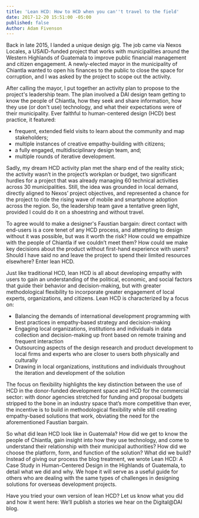 ```yaml
---
title: 'Lean HCD: How to HCD when you can''t travel to the field'
date: 2017-12-20 15:51:00 -05:00
published: false
Author: Adam Fivenson
---
```


Back in late 2015, I landed a unique design gig. The job came via Nexos Locales, a USAID-funded project that works with municipalities around the Western Highlands of Guatemala to improve public financial management and citizen engagement. A newly-elected mayor in the municipality of Chiantla wanted to open his finances to the public to close the space for corruption, and I was asked by the project to scope out the activity. 
 
After calling the mayor, I put together an activity plan to propose to the project's leadership team. The plan involved a DAI design team getting to know the people of Chiantla, how they seek and share information, how they use (or don't use) technology, and what their expectations were of their municipality. Ever faithful to human-centered design (HCD) best practice, it featured:
* frequent, extended field visits to learn about the community and map stakeholders; 
* multiple instances of creative empathy-building with citizens; 
* a fully engaged, multidisciplinary design team, and;
* multiple rounds of iterative development. 
 
Sadly, my dream HCD activity plan met the sharp end of the reality stick; the activity wasn’t in the project’s workplan or budget, two significant hurdles for a project that was already managing 60 technical activities across 30 municipalities. Still, the idea was grounded in local demand, directly aligned to Nexos’ project objectives, and represented a chance for the project to ride the rising wave of mobile and smartphone adoption across the region. So, the leadership team gave a tentative green light, provided I could do it on a shoestring and without travel. 
 
To agree would to make a designer's Faustian bargain: direct contact with end-users is a core tenet of any HCD process, and attempting to design without it was possible, but was it worth the risk? How could we empathize with the people of Chiantla if we couldn’t meet them? How could we make key decisions about the product without first-hand experience with users? Should I have said no and leave the project to spend their limited resources elsewhere?  Enter lean HCD.
 
Just like traditional HCD, lean HCD is all about developing empathy with users to gain an understanding of the political, economic, and social factors that guide their behavior and decision-making, but with greater methodological flexibility to incorporate greater engagement of local experts, organizations, and citizens. Lean HCD is characterized by a focus on: 
* Balancing the demands of international development programming with best practices in empathy-based strategy and decision-making 
* Engaging local organizations, institutions and individuals in data collection and decision-making up front based on remote training and frequent interaction
* Outsourcing aspects of the design research and product development to local firms and experts who are closer to users both physically and culturally 
* Drawing in local organizations, institutions and individuals throughout the iteration and development of the solution 

The focus on flexibility highlights the key distinction between the use of HCD in the donor-funded development space and HCD for the commercial sector: with donor agencies stretched for funding and proposal budgets stripped to the bone in an industry space that’s more competitive than ever, the incentive is to build in methodological flexibility while still creating empathy-based solutions that work, obviating the need for the aforementioned Faustian bargain. 
 
So what did lean HCD look like in Guatemala? How did we get to know the people of Chiantla, gain insight into how they use technology, and come to understand their relationship with their municipal authorities? How did we choose the platform, form, and function of the solution? What did we build? Instead of giving our process the blog treatment, we wrote Lean HCD: A Case Study in Human-Centered Design in the Highlands of Guatemala, to detail what we did and why. We hope it will serve as a useful guide for others who are dealing with the same types of challenges in designing solutions for overseas development projects. 

Have you tried your own version of lean HCD? Let us know what you did and how it went here: <insert link> We’ll publish a stories we hear on the Digital@DAI blog. 